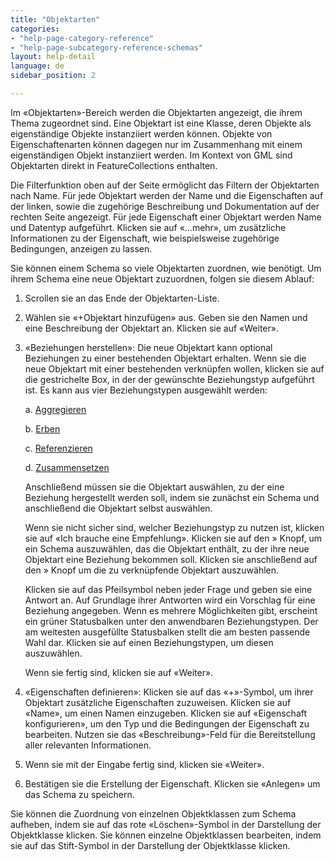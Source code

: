 ```yaml
---
title: "Objektarten"
categories:
- "help-page-category-reference"
- "help-page-subcategory-reference-schemas"
layout: help-detail
language: de
sidebar_position: 2

---
```


Im &laquo;Objektarten&raquo;-Bereich werden die Objektarten angezeigt, die ihrem Thema zugeordnet sind. Eine Objektart ist eine Klasse, deren Objekte als eigenständige Objekte instanziiert werden können. Objekte von Eigenschaftenarten können dagegen nur im Zusammenhang mit einem eigenständigen Objekt instanziiert werden. Im Kontext von GML sind Objektarten direkt in FeatureCollections enthalten.

Die Filterfunktion oben auf der Seite ermöglicht das Filtern der Objektarten nach Name. Für jede Objektart werden der Name und die Eigenschaften auf der linken, sowie die zugehörige Beschreibung und Dokumentation auf der rechten Seite angezeigt. Für jede Eigenschaft einer Objektart werden Name und Datentyp aufgeführt. Klicken sie auf &laquo;...mehr&raquo;, um zusätzliche Informationen zu der Eigenschaft, wie beispielsweise zugehörige Bedingungen, anzeigen zu lassen.

Sie können einem Schema so viele Objektarten zuordnen, wie benötigt. Um ihrem Schema eine neue Objektart zuzuordnen, folgen sie diesem Ablauf:

1.  Scrollen sie an das Ende der Objektarten-Liste.
2.  Wählen sie &laquo;+Objektart hinzufügen&raquo; aus. Geben sie den Namen und eine Beschreibung der Objektart an. Klicken sie auf &laquo;Weiter&raquo;.
3.  &laquo;Beziehungen herstellen&raquo;: Die neue Objektart kann optional Beziehungen zu einer bestehenden Objektart erhalten. Wenn sie die neue Objektart mit einer bestehenden verknüpfen wollen, klicken sie auf die gestrichelte Box, in der der gewünschte Beziehungstyp aufgeführt ist. Es kann aus vier Beziehungstypen ausgewählt werden:

      a.	[Aggregieren](http://inspire-extensions.wetransform.to/patterns/aggregation.html)

      b.	[Erben](http://inspire-extensions.wetransform.to/patterns/inheritance.html)

      c.	[Referenzieren](http://inspire-extensions.wetransform.to/patterns/association.html)

      d.	[Zusammensetzen](http://inspire-extensions.wetransform.to/patterns/composition.html)

      Anschließend müssen sie die Objektart auswählen, zu der eine Beziehung hergestellt werden soll, indem sie zunächst ein Schema und anschließend die Objektart selbst auswählen.

      Wenn sie nicht sicher sind, welcher Beziehungstyp zu nutzen ist, klicken sie auf &laquo;Ich brauche eine Empfehlung&raquo;. Klicken sie auf den » Knopf, um ein Schema auszuwählen, das die Objektart enthält, zu der ihre neue Objektart eine Beziehung bekommen soll. Klicken sie anschließend auf den » Knopf um die zu verknüpfende Objektart auszuwählen.

      Klicken sie auf das Pfeilsymbol neben jeder Frage und geben sie eine Antwort an. Auf Grundlage ihrer Antworten wird ein Vorschlag für eine Beziehung angegeben. Wenn es mehrere Möglichkeiten gibt, erscheint ein grüner Statusbalken unter den anwendbaren Beziehungstypen. Der am weitesten ausgefüllte Statusbalken stellt die am besten passende Wahl dar. Klicken sie auf einen Beziehungstypen, um diesen auszuwählen.

      Wenn sie fertig sind, klicken sie auf &laquo;Weiter&raquo;.

4.  &laquo;Eigenschaften definieren&raquo;: Klicken sie auf das &laquo;+&raquo;-Symbol, um ihrer Objektart zusätzliche Eigenschaften zuzuweisen. Klicken sie auf &laquo;Name&raquo;, um einen Namen einzugeben. Klicken sie auf &laquo;Eigenschaft konfigurieren&raquo;, um den Typ und die Bedingungen der Eigenschaft zu bearbeiten. Nutzen sie das &laquo;Beschreibung&raquo;-Feld für die Bereitstellung aller relevanten Informationen.
5.  Wenn sie mit der Eingabe fertig sind, klicken sie &laquo;Weiter&raquo;.
6.  Bestätigen sie die Erstellung der Eigenschaft. Klicken sie &laquo;Anlegen&raquo; um das Schema zu speichern.

Sie können die Zuordnung von einzelnen Objektklassen zum Schema aufheben, indem sie auf das rote &laquo;Löschen&raquo;-Symbol in der Darstellung der Objektklasse klicken. Sie können einzelne Objektklassen bearbeiten, indem sie auf das Stift-Symbol in der Darstellung der Objektklasse klicken.
